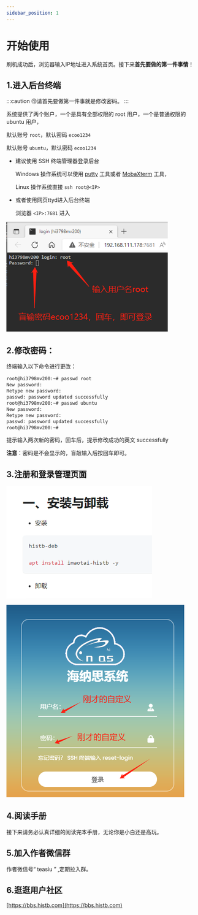 ```yaml
---
sidebar_position: 1
---
```


# 开始使用

刷机成功后，浏览器输入IP地址进入系统首页。接下来**首先要做的第一件事情**！

## 1.进入后台终端

:::caution
🉑️请首先要做第一件事就是修改密码。
:::

系统提供了两个账户，一个是具有全部权限的 root 用户，一个是普通权限的 ubuntu 用户，

默认账号 `root`，默认密码 `ecoo1234`

默认账号 `ubuntu`，默认密码 `ecoo1234`

- 建议使用 SSH 终端管理器登录后台

  Windows 操作系统可以使用 [putty](https://www.chiark.greenend.org.uk/~sgtatham/putty/latest.html) 工具或者 [MobaXterm](https://node.histb.com:9088/update/soft_init/MobaXterm.zip) 工具，

  Linux 操作系统直接 `ssh root@<IP>`

- 或者使用网页ttyd进入后台终端

  浏览器 `<IP>:7681` 进入

![](./img/login.png)


## 2.修改密码：

终端输入以下命令进行更改：

```shell
root@hi3798mv200:~# passwd root
New password:
Retype new password:
passwd: password updated successfully
root@hi3798mv200:~# passwd ubuntu
New password:
Retype new password:
passwd: password updated successfully
root@hi3798mv200:~#
```

提示输入两次新的密码，回车后，提示修改成功的英文 successfully

**注意**：密码是不会显示的，盲敲输入后按回车即可。

## 3.注册和登录管理页面

![](./img/login1.jpg)  

![](./img/login2.jpg)  

 
## 4.阅读手册

接下来请务必认真详细的阅读完本手册，无论你是小白还是高玩。

## 5.加入作者微信群

作者微信号“ teasiu ” ,定期拉入群。

## 6.逛逛用户社区

[https://bbs.histb.com](https://bbs.histb.com)

